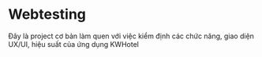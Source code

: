 # Webtesting
Đây là project cơ bản làm quen với việc kiểm định các chức năng, giao diện UX/UI, hiệu suất của ứng dụng KWHotel
